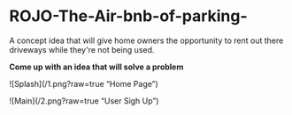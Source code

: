 # ROJO-The-Air-bnb-of-parking-
A concept idea that will give home owners the opportunity to rent out there driveways while they're not being used.


**Come up with an idea that will solve a problem**




![Splash](/1.png?raw=true “Home Page”)

![Main](/2.png?raw=true “User Sigh Up”)

